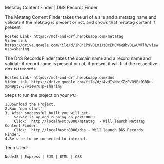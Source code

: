 Metatag Content Finder | DNS Records Finder


The Metatag Content Finder takes the url of a site and a metatag name and validate if the metatag is present or not, and shows that metatag content if present. 
    
    Hosted Link- https://mcf-and-drf.herokuapp.com/metatag
    Video Link- https://drive.google.com/file/d/1hJh1P9V0Lm1Xz0cEMCWKqBbv0LwUWFlh/view?usp=sharing

The DNS Records Finder takes the domain name and a record name and validate if record name is present or not, if present it will find the respective dns txt records. 
    
    Hosted Link- https://mcf-and-drf.herokuapp.com/dns
    Video Link- https://drive.google.com/file/d/14vHIsNbiSZzPVO9BkO8BDu-XpN9pt2-J/view?usp=sharing

Steps to run the project on your PC-
    
    1.Download the Project.
    2.Run "npm start"
    3. After successful built you will get-
        Server is up and running on port:8000
        Click:  http://localhost:8000/metatag  - Will launch Metatag Content Finder.
        Click:  http://localhost:8000/dns - Will launch DNS Records Finder.
    4.Be sure to be connected to internet.


Tech Used-
    
    NodeJS | Express | EJS | HTML | CSS  

